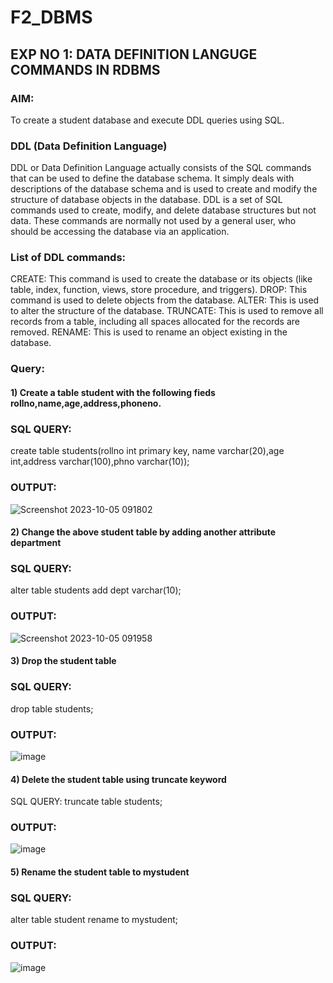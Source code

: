 # F2_DBMS
## EXP NO 1: DATA DEFINITION LANGUGE COMMANDS IN RDBMS
### AIM:
To create a student database and execute DDL queries using SQL.

### DDL (Data Definition Language)
DDL or Data Definition Language actually consists of the SQL commands that can be used to define the database schema. It simply deals with descriptions of the database schema and is used to create and modify the structure of database objects in the database. DDL is a set of SQL commands used to create, modify, and delete database structures but not data. These commands are normally not used by a general user, who should be accessing the database via an application.
### List of DDL commands:
CREATE: This command is used to create the database or its objects (like table, index, function, views, store procedure, and triggers). DROP: This command is used to delete objects from the database. ALTER: This is used to alter the structure of the database. TRUNCATE: This is used to remove all records from a table, including all spaces allocated for the records are removed. RENAME: This is used to rename an object existing in the database.
### Query:
#### 1) Create a table student with the following fieds rollno,name,age,address,phoneno.
### SQL QUERY:
create table students(rollno int primary key, name varchar(20),age int,address varchar(100),phno varchar(10));

### OUTPUT:
![Screenshot 2023-10-05 091802](https://github.com/harini1006/F2_DBMS/assets/113497405/615772e3-019d-466f-bddc-9a35616b3340)


#### 2) Change the above student table by adding another attribute department
### SQL QUERY:
alter table students add dept varchar(10);

### OUTPUT:

![Screenshot 2023-10-05 091958](https://github.com/harini1006/F2_DBMS/assets/113497405/63a9efb5-142b-4847-b352-41ef00542cea)



#### 3) Drop the student table
### SQL QUERY:
drop table students;

### OUTPUT:
![image](https://github.com/harini1006/F2_DBMS/assets/113497405/eafa9619-7b03-48e1-b2fe-f2d87c0cc6c2)


#### 4) Delete the student table using truncate keyword
SQL QUERY:
truncate table students;

### OUTPUT:
![image](https://github.com/harini1006/F2_DBMS/assets/113497405/5f986da4-b8fe-4099-805c-8d23c3298217)


#### 5) Rename the student table to mystudent
### SQL QUERY:
alter table student rename to mystudent;

### OUTPUT:
![image](https://github.com/harini1006/F2_DBMS/assets/113497405/44c4d2a2-ed1e-49ef-98aa-7bddc4a1b0a8)

